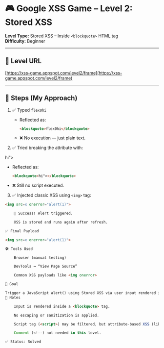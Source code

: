 # 🎮 Google XSS Game – Level 2: Stored XSS

**Level Type:** Stored XSS – Inside `<blockquote>` HTML tag  
**Difficulty:** Beginner

---

## 🔗 Level URL  
[https://xss-game.appspot.com/level2/frame](https://xss-game.appspot.com/level2/frame)

---

## 🧪 Steps (My Approach)

1. ✅ Typed `flex0hi`  
   - Reflected as:  
     ```html
     <blockquote>flex0hi</blockquote>
     ```
   - ❌ No execution — just plain text.

2. ✅ Tried breaking the attribute with:  

hi">

- Reflected as:  
  ```html
  <blockquote>hi"></blockquote>
  ```
- ❌ Still no script executed.

3. ✅ Injected classic XSS using `<img>` tag:  
```html
<img src=x onerror="alert(1)">

    🎉 Success! Alert triggered.

    XSS is stored and runs again after refresh.

✅ Final Payload

<img src=x onerror="alert(1)">

🛠 Tools Used

    Browser (manual testing)

    DevTools → “View Page Source”

    Common XSS payloads like <img onerror>

🎯 Goal

Trigger a JavaScript alert() using Stored XSS via user input rendered inside HTML.
🧠 Notes

    Input is rendered inside a <blockquote> tag.

    No escaping or sanitization is applied.

    Script tag (<script>) may be filtered, but attribute-based XSS (like onerror) works perfectly.

    Comment (<!--) not needed in this level.

✅ Status: Solved

